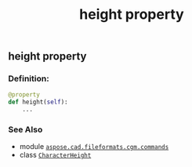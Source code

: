 ﻿---
title: height property
second_title: Aspose.CAD for Python via .NET API References
description: 
type: docs
weight: 80
url: /python-net/aspose.cad.fileformats.cgm.commands/characterheight/height/
is_root: false
---

## height property

### Definition:
```python
@property
def height(self):
    ...
```

### See Also
* module [`aspose.cad.fileformats.cgm.commands`](../../)
* class [`CharacterHeight`](/cad/python-net/aspose.cad.fileformats.cgm.commands/characterheight)
